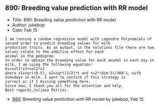 ## 890: Breeding value prediction with RR model

- Title: 890: Breeding value prediction with RR model
- Author: jukebop
- Date: Feb 15

```
I am running a random regression model with Legendre Polynomials of second order to predict breeding values for milk
production traits. As an output, in the solutions file there are two values relate to the additive effect for each
animal in the pedigree.  
In order to obtain the breeding value for each animal in each day in milk, I am using the following equation:
bv=sol1*x1+sol2*x2
where x1=sqrt(0.5), x2=sqrt(3/2)*t and t=2*(dim-5)/360-1, with dim=days in milk. I want to confirm if this strategy is
correct or if I missing something here. 
Since now, I thank you all for the attention and help. 
Best regards,Juliana Petrini. 
```

- [890](0890.md): Breeding value prediction with RR model by jukebop, Feb 15
